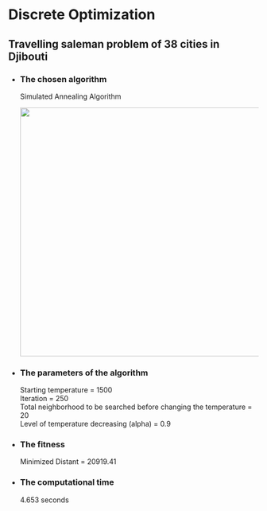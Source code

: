 # Discrete Optimization
## Travelling saleman problem of 38 cities in Djibouti   

- ### The chosen algorithm       
  Simulated Annealing Algorithm   
  
  <img src="https://user-images.githubusercontent.com/57988473/72668399-96b78800-3a26-11ea-8d16-6dbf78de7759.jpg" width="500">   

- ### The parameters of the algorithm   
  Starting temperature = 1500     
  Iteration = 250   
  Total neighborhood to be searched before changing the temperature = 20  
  Level of temperature decreasing (alpha) = 0.9  

- ### The fitness   
  Minimized Distant = 20919.41

- ### The computational time  
  4.653 seconds


